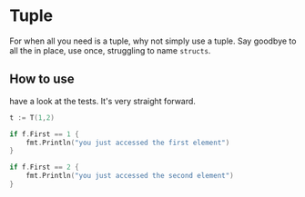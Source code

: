 # Tuple

For when all you need is a tuple, why not simply use a tuple. 
Say goodbye to all the in place, use once, struggling to name `structs`.

## How to use 

have a look at the tests. It's very straight forward.

```go
t := T(1,2)

if f.First == 1 {
    fmt.Println("you just accessed the first element")
}

if f.First == 2 {
    fmt.Println("you just accessed the second element")
}
```